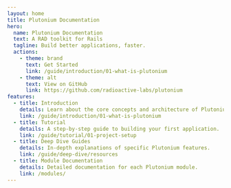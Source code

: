 ```yaml
---
layout: home
title: Plutonium Documentation
hero:
  name: Plutonium Documentation
  text: A RAD toolkit for Rails
  tagline: Build better applications, faster.
  actions:
    - theme: brand
      text: Get Started
      link: /guide/introduction/01-what-is-plutonium
    - theme: alt
      text: View on GitHub
      link: https://github.com/radioactive-labs/plutonium
features:
  - title: Introduction
    details: Learn about the core concepts and architecture of Plutonium.
    link: /guide/introduction/01-what-is-plutonium
  - title: Tutorial
    details: A step-by-step guide to building your first application.
    link: /guide/tutorial/01-project-setup
  - title: Deep Dive Guides
    details: In-depth explanations of specific Plutonium features.
    link: /guide/deep-dive/resources
  - title: Module Documentation
    details: Detailed documentation for each Plutonium module.
    link: /modules/
---
```

